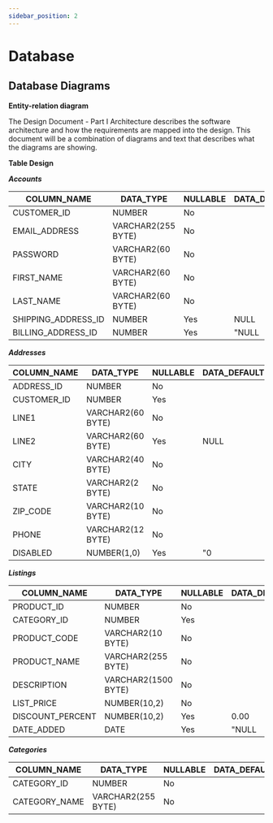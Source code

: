 ```yaml
---
sidebar_position: 2
---
```

# Database 

## Database Diagrams

**Entity-relation diagram**

The Design Document - Part I Architecture describes the software architecture and how the requirements are mapped into the design. This document will be a combination of diagrams and text that describes what the diagrams are showing.

**Table Design**

***Accounts***

| COLUMN_NAME         | DATA_TYPE          | NULLABLE | DATA_DEFAULT | COLUMN_ID | COMMENTS |
|---------------------|--------------------|----------|--------------|-----------|----------|
| CUSTOMER_ID         | NUMBER             | No       |              | 1         |          |
| EMAIL_ADDRESS       | VARCHAR2(255 BYTE) | No       |              | 2         |          |
| PASSWORD            | VARCHAR2(60 BYTE)  | No       |              | 3         |          |
| FIRST_NAME          | VARCHAR2(60 BYTE)  | No       |              | 4         |          |
| LAST_NAME           | VARCHAR2(60 BYTE)  | No       |              | 5         |          |
| SHIPPING_ADDRESS_ID | NUMBER             | Yes      | NULL         | 6         |          |
| BILLING_ADDRESS_ID  | NUMBER             | Yes      | "NULL        |           |          |


***Addresses***

| COLUMN_NAME | DATA_TYPE         | NULLABLE | DATA_DEFAULT | COLUMN_ID | COMMENTS |
|-------------|-------------------|----------|--------------|-----------|----------|
| ADDRESS_ID  | NUMBER            | No       |              | 1         |          |
| CUSTOMER_ID | NUMBER            | Yes      |              | 2         |          |
| LINE1       | VARCHAR2(60 BYTE) | No       |              | 3         |          |
| LINE2       | VARCHAR2(60 BYTE) | Yes      | NULL         | 4         |          |
| CITY        | VARCHAR2(40 BYTE) | No       |              | 5         |          |
| STATE       | VARCHAR2(2 BYTE)  | No       |              | 6         |          |
| ZIP_CODE    | VARCHAR2(10 BYTE) | No       |              | 7         |          |
| PHONE       | VARCHAR2(12 BYTE) | No       |              | 8         |          |
| DISABLED    | NUMBER(1,0)       | Yes      | "0           |           |          |

***Listings***

| COLUMN_NAME      | DATA_TYPE           | NULLABLE | DATA_DEFAULT | COLUMN_ID | COMMENTS |
|------------------|---------------------|----------|--------------|-----------|----------|
| PRODUCT_ID       | NUMBER              | No       |              | 1         |          |
| CATEGORY_ID      | NUMBER              | Yes      |              | 2         |          |
| PRODUCT_CODE     | VARCHAR2(10 BYTE)   | No       |              | 3         |          |
| PRODUCT_NAME     | VARCHAR2(255 BYTE)  | No       |              | 4         |          |
| DESCRIPTION      | VARCHAR2(1500 BYTE) | No       |              | 5         |          |
| LIST_PRICE       | NUMBER(10,2)        | No       |              | 6         |          |
| DISCOUNT_PERCENT | NUMBER(10,2)        | Yes      | 0.00         | 7         |          |
| DATE_ADDED       | DATE                | Yes      | "NULL        |           |          |

***Categories***

| COLUMN_NAME   | DATA_TYPE          | NULLABLE | DATA_DEFAULT | COLUMN_ID | COMMENTS |
|---------------|--------------------|----------|--------------|-----------|----------|
| CATEGORY_ID   | NUMBER             | No       |              | 1         |          |
| CATEGORY_NAME | VARCHAR2(255 BYTE) | No       |              | 2         |          |

